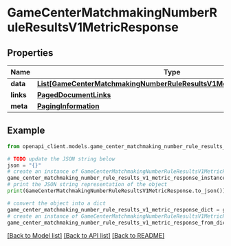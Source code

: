 # GameCenterMatchmakingNumberRuleResultsV1MetricResponse


## Properties

Name | Type | Description | Notes
------------ | ------------- | ------------- | -------------
**data** | [**List[GameCenterMatchmakingNumberRuleResultsV1MetricResponseDataInner]**](GameCenterMatchmakingNumberRuleResultsV1MetricResponseDataInner.md) |  | 
**links** | [**PagedDocumentLinks**](PagedDocumentLinks.md) |  | 
**meta** | [**PagingInformation**](PagingInformation.md) |  | [optional] 

## Example

```python
from openapi_client.models.game_center_matchmaking_number_rule_results_v1_metric_response import GameCenterMatchmakingNumberRuleResultsV1MetricResponse

# TODO update the JSON string below
json = "{}"
# create an instance of GameCenterMatchmakingNumberRuleResultsV1MetricResponse from a JSON string
game_center_matchmaking_number_rule_results_v1_metric_response_instance = GameCenterMatchmakingNumberRuleResultsV1MetricResponse.from_json(json)
# print the JSON string representation of the object
print(GameCenterMatchmakingNumberRuleResultsV1MetricResponse.to_json())

# convert the object into a dict
game_center_matchmaking_number_rule_results_v1_metric_response_dict = game_center_matchmaking_number_rule_results_v1_metric_response_instance.to_dict()
# create an instance of GameCenterMatchmakingNumberRuleResultsV1MetricResponse from a dict
game_center_matchmaking_number_rule_results_v1_metric_response_from_dict = GameCenterMatchmakingNumberRuleResultsV1MetricResponse.from_dict(game_center_matchmaking_number_rule_results_v1_metric_response_dict)
```
[[Back to Model list]](../README.md#documentation-for-models) [[Back to API list]](../README.md#documentation-for-api-endpoints) [[Back to README]](../README.md)


